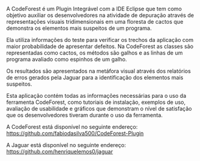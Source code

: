 A CodeForest é um Plugin Integrável com a IDE Eclipse que tem como objetivo auxiliar os desenvolvedores na atividade de depuração através de representações visuais tridimensionais em uma floresta de cactos que demonstra os elementos mais suspeitos de um programa.

Ela utiliza informações do teste para verificar os trechos da aplicação com maior probabilidade de apresentar defeitos. Na CodeForest as classes são representadas como cactos, os métodos são galhos e as linhas de um programa avaliado como espinhos de um galho.

Os resultados são apresentados na metáfora visual através dos relatórios de erros gerados pela Jaguar para a identificação dos elementos mais suspeitos.

Esta aplicação contém todas as informações necessárias para o uso da ferramenta CodeForest, como tutoriais de instalação, exemplos de uso, avaliação
de usabilidade e gráficos que demonstram o nível de satisfação que os desenvolvedores tiveram durante o uso da ferramenta.

A CodeForest está disponível no seguinte endereço: https://github.com/fabiodasilva500/CodeForest-Plugin

A Jaguar está disponível no seguinte endereço:  https://github.com/henriquelemos0/jaguar